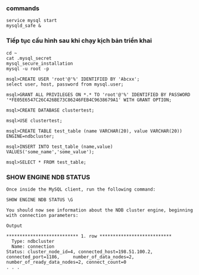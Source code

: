 ### commands
    service mysql start
    mysqld_safe &

### Tiếp tục cấu hình sau khi chạy kịch bản triển khai
    cd ~
    cat .mysql_secret
    mysql_secure_installation
    mysql -u root -p

    msql>CREATE USER 'root'@'%' IDENTIFIED BY 'Abcxx';
    select user, host, password from mysql.user;

    msql>GRANT ALL PRIVILEGES ON *.* TO 'root'@'%' IDENTIFIED BY PASSWORD '*FE05E6547C26C426BE73C86246FEB4C9638679A1' WITH GRANT OPTION;

    msql>CREATE DATABASE clustertest;

    msql>USE clustertest;

    msql>CREATE TABLE test_table (name VARCHAR(20), value VARCHAR(20)) ENGINE=ndbcluster;

    msql>INSERT INTO test_table (name,value) VALUES('some_name','some_value');

    msql>SELECT * FROM test_table;

### SHOW ENGINE NDB STATUS
    Once inside the MySQL client, run the following command:
        
    SHOW ENGINE NDB STATUS \G
     
    You should now see information about the NDB cluster engine, beginning with connection parameters:
    
    Output
    
    *************************** 1. row ***************************
      Type: ndbcluster
      Name: connection
    Status: cluster_node_id=4, connected_host=198.51.100.2, connected_port=1186,     number_of_data_nodes=2, number_of_ready_data_nodes=2, connect_count=0
    . . .